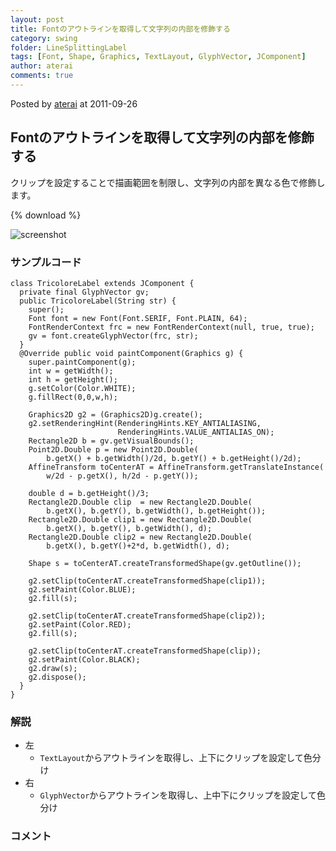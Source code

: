 ```yaml
---
layout: post
title: Fontのアウトラインを取得して文字列の内部を修飾する
category: swing
folder: LineSplittingLabel
tags: [Font, Shape, Graphics, TextLayout, GlyphVector, JComponent]
author: aterai
comments: true
---
```


Posted by [aterai](http://terai.xrea.jp/aterai.html) at 2011-09-26

## Fontのアウトラインを取得して文字列の内部を修飾する
クリップを設定することで描画範囲を制限し、文字列の内部を異なる色で修飾します。

{% download %}

![screenshot](https://lh5.googleusercontent.com/-1UyXoR9Qkyo/ToAw2259JmI/AAAAAAAABC4/xHq03u7R3v4/s800/LineSplittingLabel.png)

### サンプルコード
<pre class="prettyprint"><code>class TricoloreLabel extends JComponent {
  private final GlyphVector gv;
  public TricoloreLabel(String str) {
    super();
    Font font = new Font(Font.SERIF, Font.PLAIN, 64);
    FontRenderContext frc = new FontRenderContext(null, true, true);
    gv = font.createGlyphVector(frc, str);
  }
  @Override public void paintComponent(Graphics g) {
    super.paintComponent(g);
    int w = getWidth();
    int h = getHeight();
    g.setColor(Color.WHITE);
    g.fillRect(0,0,w,h);

    Graphics2D g2 = (Graphics2D)g.create();
    g2.setRenderingHint(RenderingHints.KEY_ANTIALIASING,
                        RenderingHints.VALUE_ANTIALIAS_ON);
    Rectangle2D b = gv.getVisualBounds();
    Point2D.Double p = new Point2D.Double(
        b.getX() + b.getWidth()/2d, b.getY() + b.getHeight()/2d);
    AffineTransform toCenterAT = AffineTransform.getTranslateInstance(
        w/2d - p.getX(), h/2d - p.getY());

    double d = b.getHeight()/3;
    Rectangle2D.Double clip  = new Rectangle2D.Double(
        b.getX(), b.getY(), b.getWidth(), b.getHeight());
    Rectangle2D.Double clip1 = new Rectangle2D.Double(
        b.getX(), b.getY(), b.getWidth(), d);
    Rectangle2D.Double clip2 = new Rectangle2D.Double(
        b.getX(), b.getY()+2*d, b.getWidth(), d);

    Shape s = toCenterAT.createTransformedShape(gv.getOutline());

    g2.setClip(toCenterAT.createTransformedShape(clip1));
    g2.setPaint(Color.BLUE);
    g2.fill(s);

    g2.setClip(toCenterAT.createTransformedShape(clip2));
    g2.setPaint(Color.RED);
    g2.fill(s);

    g2.setClip(toCenterAT.createTransformedShape(clip));
    g2.setPaint(Color.BLACK);
    g2.draw(s);
    g2.dispose();
  }
}
</code></pre>

### 解説
- 左
    - `TextLayout`からアウトラインを取得し、上下にクリップを設定して色分け
- 右
    - `GlyphVector`からアウトラインを取得し、上中下にクリップを設定して色分け

<!-- dummy comment line for breaking list -->

### コメント
